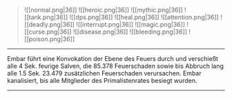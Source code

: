 > ![[normal.png|36]] ![[heroic.png|36]] ![[mythic.png|36]]
> ![[tank.png|36]] ![[dps.png|36]] ![[heal.png|36]]
> ![[attention.png|36]] ![[deadly.png|36]] ![[interrupt.png|36]]
> ![[magic.png|36]] ![[curse.png|36]] ![[disease.png|36]] ![[bleeding.png|36]] ![[poison.png|36]] 

***
Embar führt eine Konvokation der Ebene des Feuers durch und verschießt alle 4 Sek. feurige Salven, die 85.378 Feuerschaden sowie bis Abbruch lang alle 1.5 Sek. 23.479 zusätzlichen Feuerschaden verursachen. Embar kanalisiert, bis alle Mitglieder des Primalistenrates besiegt wurden.



***